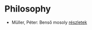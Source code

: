 # Philosophy

- Müller, Péter: Benső mosoly [részletek](../_details/M%C3%BCller%2C%20P%C3%A9ter.md#id_111)